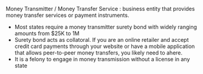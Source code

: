 Money Transmitter / Money Transfer Service : business entity that provides money transfer services or payment instruments.

* Most states require a money transmitter surety bond with widely ranging amounts from $25K to 1M
* Surety bond acts as collatoral. If you are an online retailer and accept credit card payments through your website or have a mobile application that allows peer-to-peer money transfers, you likely need to ahere.
* It is a felony to engage in money transmission without a license in any state
